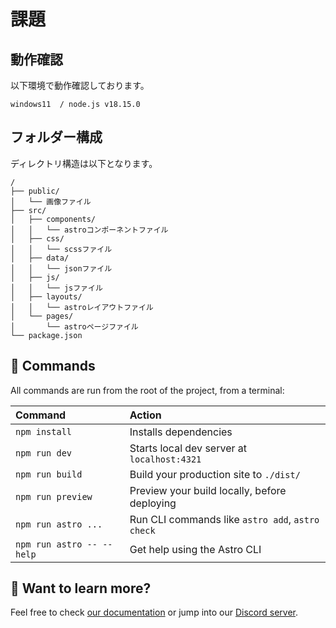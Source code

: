 # 課題

## 動作確認

以下環境で動作確認しております。

```
windows11  / node.js v18.15.0
```

## フォルダー構成

ディレクトリ構造は以下となります。

```text
/
├── public/
│   └── 画像ファイル
├── src/
│   ├── components/
│   │   └── astroコンポーネントファイル
│   ├── css/
│   │   └── scssファイル
│   ├── data/
│   │   └── jsonファイル
│   ├── js/
│   │   └── jsファイル
│   ├── layouts/
│   │   └── astroレイアウトファイル
│   └── pages/
│       └── astroページファイル
└── package.json
```

## 🧞 Commands

All commands are run from the root of the project, from a terminal:

| Command                   | Action                                           |
| :------------------------ | :----------------------------------------------- |
| `npm install`             | Installs dependencies                            |
| `npm run dev`             | Starts local dev server at `localhost:4321`      |
| `npm run build`           | Build your production site to `./dist/`          |
| `npm run preview`         | Preview your build locally, before deploying     |
| `npm run astro ...`       | Run CLI commands like `astro add`, `astro check` |
| `npm run astro -- --help` | Get help using the Astro CLI                     |

## 👀 Want to learn more?

Feel free to check [our documentation](https://docs.astro.build) or jump into our [Discord server](https://astro.build/chat).
